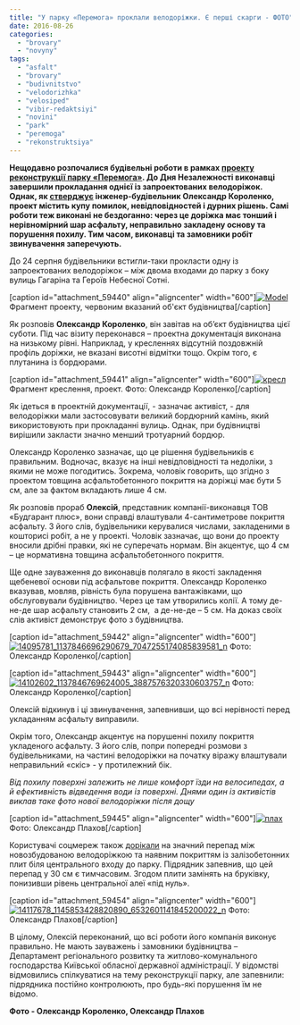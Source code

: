 ```yaml
---
title: "У парку «Перемога» проклали велодоріжки. Є перші скарги - ФОТО"
date: 2016-08-26
categories: 
  - "brovary"
  - "novyny"
tags: 
  - "asfalt"
  - "brovary"
  - "budivnitstvo"
  - "velodorizhka"
  - "velosiped"
  - "vibir-redaktsiyi"
  - "novini"
  - "park"
  - "peremoga"
  - "rekonstruktsiya"
---
```


**Нещодавно розпочалися будівельні роботи в рамках [проекту реконструкції парку «Перемога»](https://mpz.brovary.org/shho-hochut-zrobyty-z-parkom-peremoga-oprylyudneno-plan-rekonstruktsiyi-2/). До Дня Незалежності виконавці завершили прокладання однієї із запроектованих велодоріжок. Однак, як [стверджує](https://www.facebook.com/groups/brovary/permalink/1338949106135052/) інженер-будівельник Олександр Короленко, проект містить купу помилок, невідповідностей і дурних рішень. Самі роботи теж виконані не бездоганно: через це доріжка має тонший і нерівномірний шар асфальту, неправильно закладену основу та порушення похилу. Тим часом, виконавці та замовники робіт звинувачення заперечують.**

До 24 серпня будівельники встигли-таки прокласти одну із запроектованих велодоріжок – між двома входами до парку з боку вулиць Гагаріна та Героїв Небесної Сотні.

\[caption id="attachment\_59440" align="aligncenter" width="600"\][![Model](https://mpz.brovary.org/wp-content/uploads/2016/08/Park_GP_dlya-VKB.jpg)](https://mpz.brovary.org/wp-content/uploads/2016/08/Park_GP_dlya-VKB.jpg) Фрагмент проекту, червоним вказаний об'єкт будівництва\[/caption\]

Як розповів **Олександр Короленко**, він завітав на об’єкт будівництва цієї суботи. Під час візиту переконався – проектна документація виконана на низькому рівні. Наприклад, у кресленнях відсутній поздовжній профіль доріжки, не вказані висотні відмітки тощо. Окрім того, є плутанина із бордюрами.

\[caption id="attachment\_59441" align="aligncenter" width="600"\][![кресл](https://mpz.brovary.org/wp-content/uploads/2016/08/kresl.jpg)](https://mpz.brovary.org/wp-content/uploads/2016/08/kresl.jpg) Фрагмент креслення, проект. Фото: Олександр Короленко\[/caption\]

Як ідеться в проектній документації, - зазначає активіст, - для велодоріжки мали застосовувати великий бордюрний камінь, який використовують при прокладанні вулиць. Однак, при будівництві вирішили закласти значно менший тротуарний бордюр.

Олександр Короленко зазначає, що це рішення будівельників є правильним. Водночас, вказує на інші невідповідності та недоліки, з якими не може погодитись. Зокрема, чоловік говорить, що згідно з проектом товщина асфальтобетонного покриття на доріжці має бути 5 см, але за фактом вкладають лише 4 см.

Як розповів прораб **Олексій**, представник компанії-виконавця ТОВ «Будгарант плюс», вони справді влаштували 4-сантиметрове покриття асфальту. З його слів, будівельники керувалися числами, закладеними в кошторисі робіт, а не у проекті. Чоловік зазначає, що вони до проекту вносили дрібні правки, які не суперечать нормам. Він акцентує, що 4 см – це нормативна товщина асфальтобетонного покриття.

Ще одне зауваження до виконавців полягало в якості закладення щебеневої основи під асфальтове покриття. Олександр Короленко вказував, мовляв, рівність була порушена вантажівками, що обслуговували будівництво. Через це там утворились колії. А тому де-не-де шар асфальту становить 2 см,  а де-не-де – 5 см. На доказ своїх слів активіст демонструє фото з будівництва.

\[caption id="attachment\_59442" align="aligncenter" width="600"\][![14095781_1137846696290679_7047255174085839581_n](https://mpz.brovary.org/wp-content/uploads/2016/08/14095781_1137846696290679_7047255174085839581_n.jpg)](https://mpz.brovary.org/wp-content/uploads/2016/08/14095781_1137846696290679_7047255174085839581_n.jpg) Фото: Олександр Короленко\[/caption\]

\[caption id="attachment\_59443" align="aligncenter" width="600"\][![14102602_1137846769624005_3887576320330603757_n](https://mpz.brovary.org/wp-content/uploads/2016/08/14102602_1137846769624005_3887576320330603757_n.jpg)](https://mpz.brovary.org/wp-content/uploads/2016/08/14102602_1137846769624005_3887576320330603757_n.jpg) Фото: Олександр Короленко\[/caption\]

Олексій відкинув і ці звинувачення, запевнивши, що всі нерівності перед укладанням асфальту виправили.

Окрім того, Олександр акцентує на порушенні похилу покриття укладеного асфальту. З його слів, попри попередні розмови з будівельниками, на частині велодоріжки на початку віражу влаштували неправильний «скіс» - у протилежний бік.

_Від похилу поверхні залежить не лише комфорт їзди на велосипедах, а й ефективність відведення води із поверхні. Днями один із активістів виклав таке фото нової велодоріжки після дощу_

\[caption id="attachment\_59445" align="aligncenter" width="600"\][![плах](https://mpz.brovary.org/wp-content/uploads/2016/08/plah.jpg)](https://mpz.brovary.org/wp-content/uploads/2016/08/plah.jpg) Фото: Олександр Плахов\[/caption\]

Користувачі соцмереж також [дорікали](https://www.facebook.com/groups/brovary/permalink/1339740219389274/) на значний перепад між новозбудованою велодоріжкою та наявним покриттям із залізобетонних плит біля центрального входу до парку. Підрядник запевнив, що цей перепад у 30 см є тимчасовим. Згодом плити замінять на бруківку, понизивши рівень центральної алеї «під нуль».

\[caption id="attachment\_59454" align="aligncenter" width="600"\][![14117678_1145853428820890_6532601141845200022_n](https://mpz.brovary.org/wp-content/uploads/2016/08/14117678_1145853428820890_6532601141845200022_n.jpg)](https://mpz.brovary.org/wp-content/uploads/2016/08/14117678_1145853428820890_6532601141845200022_n.jpg) Фото: Олександр Плахов\[/caption\]

В цілому, Олексій переконаний, що всі роботи його компанія виконує правильно. Не мають зауважень і замовники будівництва – Департамент регіонального розвитку та житлово-комунального господарства Київської обласної державної адміністрації. У відомстві відмовились спілкуватися на тему реконструкції парку, але запевнили: підрядника постійно контролюють, про будь-які порушення їм не відомо.

**Фото - Олександр Короленко, Олександр Плахов**
